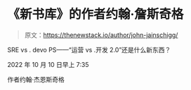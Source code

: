 # 《新书库》的作者约翰·詹斯奇格

> 原文：<https://thenewstack.io/author/john-jainschigg/>

SRE vs . devo PS——“运营 vs .开发 2.0”还是什么新东西？

2022 年 10 月 10 日早上 7:35

作者约翰·杰恩斯奇格